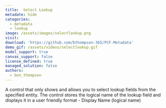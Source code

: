 ```yaml
---
title:  Select Lookup
metadate: hide
categories:
  - metadata
  - lookup
image: /assets/images/selectlookup.png
visit: 
download: 'https://github.com/bthompson-365/PCF-Metadata'
demo_gif: /assets/videos/selectlookup.gif
model_support: true
canvas_support: false
license_defined: true
managed_solution: false
authors:
  - ben_thompson
---
```

A control that only shows and allows you to select lookup fields from the specified entity. The control stores the logical name of the lookup field and displays it in a user friendly format - Display Name (logical name)
